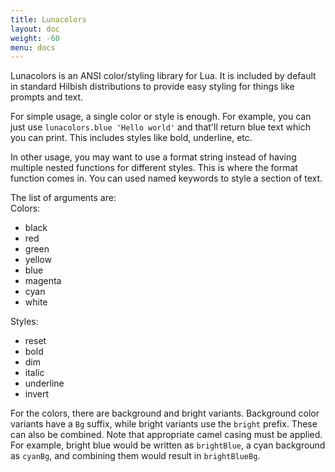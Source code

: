 ```yaml
---
title: Lunacolors
layout: doc
weight: -60
menu: docs
---
```


Lunacolors is an ANSI color/styling library for Lua. It is included
by default in standard Hilbish distributions to provide easy styling
for things like prompts and text.

For simple usage, a single color or style is enough. For example,
you can just use `lunacolors.blue 'Hello world'` and that'll return
blue text which you can print. This includes styles like bold,
underline, etc.

In other usage, you may want to use a format string instead of having
multiple nested functions for different styles. This is where the format
function comes in. You can used named keywords to style a section of text.

The list of arguments are:  
Colors:
- black
- red
- green
- yellow
- blue
- magenta
- cyan
- white
  
Styles:
- reset
- bold
- dim
- italic
- underline
- invert

For the colors, there are background and bright variants. Background color
variants have a `Bg` suffix, while bright variants use the `bright` prefix.
These can also be combined. Note that appropriate camel casing must be applied. 
For example, bright blue would be written as `brightBlue`, a cyan background as 
`cyanBg`, and combining them would result in `brightBlueBg`.
